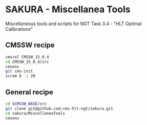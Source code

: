 # SAKURA - Miscellanea Tools
Miscellaneous tools and scripts for NGT Task 3.4 - "HLT Optimal Calibrations"

## CMSSW recipe 
```bash
cmsrel CMSSW_15_0_4
cd CMSSW_15_0_4/src
cmsenv
git cms-init
scram b -j 20
```

## General recipe
```bash
cd $CMSSW_BASE/src
git clone git@github.com:cms-hlt-ngt/sakura.git
cd sakura/MiscellaneaTools
cmsenv
```
